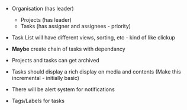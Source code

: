 - Organisation (has leader)

  - Projects (has leader)
  - Tasks (has assigner and assignees - priority)

- Task List will have different views, sorting, etc - kind of like clickup

- **Maybe** create chain of tasks with dependancy

- Projects and tasks can get archived

- Tasks should display a rich display on media and contents (Make this incremental - initially basic)

- There will be alert system for notifications

- Tags/Labels for tasks
